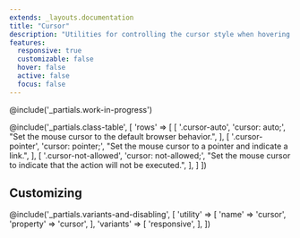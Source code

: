 ```yaml
---
extends: _layouts.documentation
title: "Cursor"
description: "Utilities for controlling the cursor style when hovering over an element."
features:
  responsive: true
  customizable: false
  hover: false
  active: false
  focus: false
---
```


@include('_partials.work-in-progress')

@include('_partials.class-table', [
  'rows' => [
    [
      '.cursor-auto',
      'cursor: auto;',
      "Set the mouse cursor to the default browser behavior.",
    ],
    [
      '.cursor-pointer',
      'cursor: pointer;',
      "Set the mouse cursor to a pointer and indicate a link.",
    ],
    [
      '.cursor-not-allowed',
      'cursor: not-allowed;',
      "Set the mouse cursor to indicate that the action will not be executed.",
    ],
  ]
])

## Customizing

@include('_partials.variants-and-disabling', [
    'utility' => [
        'name' => 'cursor',
        'property' => 'cursor',
    ],
    'variants' => [
        'responsive',
    ],
])
